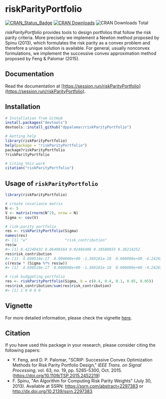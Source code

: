 <!-- README.md is generated from README.Rmd. Please edit that file -->



# riskParityPortfolio

[![CRAN_Status_Badge](http://www.r-pkg.org/badges/version/riskParityPotfolio)](http://cran.r-project.org/package=riskParityPortfolio)
[![CRAN Downloads](http://cranlogs.r-pkg.org/badges/riskParityPortfolio)](http://cran.r-project.org/package=riskParityPortfolio)
![CRAN Downloads Total](http://cranlogs.r-pkg.org/badges/grand-total/riskParityPortfolio?color=brightgreen)

*riskParityPortfolio* provides tools to design portfolios that follow the risk parity criteria.
More precisely we implement a Newton method proposed by Spinu (2013), which formulates
the risk parity as a convex problem and therefore a unique solution is available. For
general, usually nonconvex formulations, we implement the successive convex approximation
method proposed by Feng & Palomar (2015).

## Documentation
Read the documentation at [https://session.run/riskParityPortfolio](https://session.run/riskParityPortfolio).

## Installation

```r
# Installation from GitHub
install.packages("devtools")
devtools::install_github("dppalomar/riskParityPortfolio")

# Getting help
library(riskParityPortfolio)
help(package = "riskParityPortfolio")
package?riskParityPortfolio
?riskParityPortfolio

# Citing this work
citation("riskParityPortfolio")
```

## Usage of `riskParityPortfolio`

```r
library(riskParityPortfolio)

# create covariance matrix
N <- 5
V <- matrix(rnorm(N^2), nrow = N)
Sigma <- cov(V)

# risk-parity portfolio
res <- riskParityPortfolio(Sigma)
names(res)
#> [1] "w"                 "risk_contribution"
res$w
#> [1] 0.42248432 0.06490164 0.02466496 0.10580655 0.38214252
res$risk_contribution
#> [1]  4.690518e-17  0.000000e+00 -1.369181e-18  0.000000e+00 -4.242634e-17
c(res$w * (Sigma %*% res$w))
#> [1]  4.690518e-17  0.000000e+00 -1.369181e-18  0.000000e+00 -4.242634e-17

# risk budggeting portfolio
res <- riskParityPortfolio(Sigma, b = c(0.4, 0.4, 0.1, 0.05, 0.05))
res$risk_contribution/sum(res$risk_contribution)
#> [1] 1 0 0 0 0
```

## Vignette
For more detailed information, please check the vignette [here](https://session.run/riskParityPortfolio/_static/getting_started.html).

## Citation
If you have used this package in your research, please consider citing the following papers:

- Y. Feng, and D. P. Palomar, "SCRIP: Successive Convex Optimization Methods for
  Risk Parity Portfolio Design," _IEEE Trans. on Signal Processing_, vol. 63, no. 19,
  pp. 5285-5300, Oct. 2015.  (https://doi.org/10.1109/TSP.2015.2452219)
- F. Spinu, "An Algorithm for Computing Risk Parity Weights" (July 30, 2013).
  Available at SSRN: https://ssrn.com/abstract=2297383 or http://dx.doi.org/10.2139/ssrn.2297383
